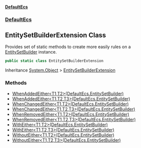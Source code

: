 #### [DefaultEcs](./index.md 'index')
### [DefaultEcs](./DefaultEcs.md 'DefaultEcs')
## EntitySetBuilderExtension Class
Provides set of static methods to create more easily rules on a [EntitySetBuilder](./DefaultEcs-EntitySetBuilder.md 'DefaultEcs.EntitySetBuilder') instance.  
```C#
public static class EntitySetBuilderExtension
```
Inheritance [System.Object](https://docs.microsoft.com/en-us/dotnet/api/System.Object 'System.Object') &gt; [EntitySetBuilderExtension](./DefaultEcs-EntitySetBuilderExtension.md 'DefaultEcs.EntitySetBuilderExtension')  
### Methods
- [WhenAddedEither&lt;T1,T2&gt;(DefaultEcs.EntitySetBuilder)](./DefaultEcs-EntitySetBuilderExtension-WhenAddedEither-T1_T2-(DefaultEcs-EntitySetBuilder).md 'DefaultEcs.EntitySetBuilderExtension.WhenAddedEither&lt;T1,T2&gt;(DefaultEcs.EntitySetBuilder)')
- [WhenAddedEither&lt;T1,T2,T3&gt;(DefaultEcs.EntitySetBuilder)](./DefaultEcs-EntitySetBuilderExtension-WhenAddedEither-T1_T2_T3-(DefaultEcs-EntitySetBuilder).md 'DefaultEcs.EntitySetBuilderExtension.WhenAddedEither&lt;T1,T2,T3&gt;(DefaultEcs.EntitySetBuilder)')
- [WhenChangedEither&lt;T1,T2&gt;(DefaultEcs.EntitySetBuilder)](./DefaultEcs-EntitySetBuilderExtension-WhenChangedEither-T1_T2-(DefaultEcs-EntitySetBuilder).md 'DefaultEcs.EntitySetBuilderExtension.WhenChangedEither&lt;T1,T2&gt;(DefaultEcs.EntitySetBuilder)')
- [WhenChangedEither&lt;T1,T2,T3&gt;(DefaultEcs.EntitySetBuilder)](./DefaultEcs-EntitySetBuilderExtension-WhenChangedEither-T1_T2_T3-(DefaultEcs-EntitySetBuilder).md 'DefaultEcs.EntitySetBuilderExtension.WhenChangedEither&lt;T1,T2,T3&gt;(DefaultEcs.EntitySetBuilder)')
- [WhenRemovedEither&lt;T1,T2&gt;(DefaultEcs.EntitySetBuilder)](./DefaultEcs-EntitySetBuilderExtension-WhenRemovedEither-T1_T2-(DefaultEcs-EntitySetBuilder).md 'DefaultEcs.EntitySetBuilderExtension.WhenRemovedEither&lt;T1,T2&gt;(DefaultEcs.EntitySetBuilder)')
- [WhenRemovedEither&lt;T1,T2,T3&gt;(DefaultEcs.EntitySetBuilder)](./DefaultEcs-EntitySetBuilderExtension-WhenRemovedEither-T1_T2_T3-(DefaultEcs-EntitySetBuilder).md 'DefaultEcs.EntitySetBuilderExtension.WhenRemovedEither&lt;T1,T2,T3&gt;(DefaultEcs.EntitySetBuilder)')
- [WithEither&lt;T1,T2&gt;(DefaultEcs.EntitySetBuilder)](./DefaultEcs-EntitySetBuilderExtension-WithEither-T1_T2-(DefaultEcs-EntitySetBuilder).md 'DefaultEcs.EntitySetBuilderExtension.WithEither&lt;T1,T2&gt;(DefaultEcs.EntitySetBuilder)')
- [WithEither&lt;T1,T2,T3&gt;(DefaultEcs.EntitySetBuilder)](./DefaultEcs-EntitySetBuilderExtension-WithEither-T1_T2_T3-(DefaultEcs-EntitySetBuilder).md 'DefaultEcs.EntitySetBuilderExtension.WithEither&lt;T1,T2,T3&gt;(DefaultEcs.EntitySetBuilder)')
- [WithoutEither&lt;T1,T2&gt;(DefaultEcs.EntitySetBuilder)](./DefaultEcs-EntitySetBuilderExtension-WithoutEither-T1_T2-(DefaultEcs-EntitySetBuilder).md 'DefaultEcs.EntitySetBuilderExtension.WithoutEither&lt;T1,T2&gt;(DefaultEcs.EntitySetBuilder)')
- [WithoutEither&lt;T1,T2,T3&gt;(DefaultEcs.EntitySetBuilder)](./DefaultEcs-EntitySetBuilderExtension-WithoutEither-T1_T2_T3-(DefaultEcs-EntitySetBuilder).md 'DefaultEcs.EntitySetBuilderExtension.WithoutEither&lt;T1,T2,T3&gt;(DefaultEcs.EntitySetBuilder)')
